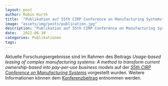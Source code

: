 ```yaml
---
layout: post
author: Robin Kurth
title:  "Publikation auf 55th CIRP Conference on Manufacturing Systems"
image: "assets/img/posts/publication.jpg"
description: "Publikation auf 55th CIRP Conference on Manufacturing Systems"
date:   2022-06-30
categories: Publikationen
tags:
---
```


Aktuelle Forschungsergebnisse sind im Rahmen des Beitrags _Usage-based leasing of complex manufacturing systems: A method to transform current ownership-based into pay-per-use business models_ auf der [_55th CIRP Conference on Manufacturing Systems_](https://www.cirp-cms2022.org/) vorgestellt wurden. Weitere Informationen können dem [Konferenzbeitrag](https://doi.org/10.1016/j.procir.2022.05.138) entnommen werden.